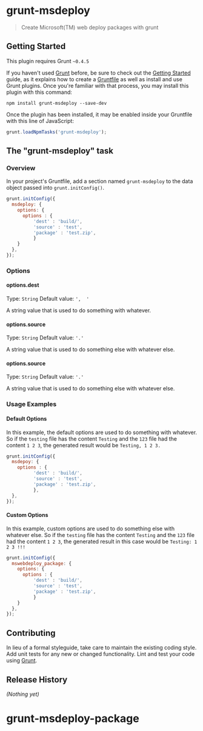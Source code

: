 # grunt-msdeploy

> Create Microsoft(TM) web deploy packages with grunt

## Getting Started
This plugin requires Grunt `~0.4.5`

If you haven't used [Grunt](http://gruntjs.com/) before, be sure to check out the [Getting Started](http://gruntjs.com/getting-started) guide, as it explains how to create a [Gruntfile](http://gruntjs.com/sample-gruntfile) as well as install and use Grunt plugins. Once you're familiar with that process, you may install this plugin with this command:

```shell
npm install grunt-msdeploy --save-dev
```

Once the plugin has been installed, it may be enabled inside your Gruntfile with this line of JavaScript:

```js
grunt.loadNpmTasks('grunt-msdeploy');
```

## The "grunt-msdeploy" task

### Overview
In your project's Gruntfile, add a section named `grunt-msdeploy` to the data object passed into `grunt.initConfig()`.

```js
grunt.initConfig({
  msdeploy: {
    options: {
      options : {
          'dest' : 'build/',
          'source' : 'test',
          'package' : 'test.zip',
          }
    }
  },
});
```

### Options

#### options.dest
Type: `String`
Default value: `',  '`

A string value that is used to do something with whatever.

#### options.source
Type: `String`
Default value: `'.'`

A string value that is used to do something else with whatever else.

#### options.source
Type: `String`
Default value: `'.'`

A string value that is used to do something else with whatever else.

### Usage Examples

#### Default Options
In this example, the default options are used to do something with whatever. So if the `testing` file has the content `Testing` and the `123` file had the content `1 2 3`, the generated result would be `Testing, 1 2 3.`

```js
grunt.initConfig({
  msdepoy: {
    options : {
          'dest' : 'build/',
          'source' : 'test',
          'package' : 'test.zip',
          },
  },
});
```

#### Custom Options
In this example, custom options are used to do something else with whatever else. So if the `testing` file has the content `Testing` and the `123` file had the content `1 2 3`, the generated result in this case would be `Testing: 1 2 3 !!!`

```js
grunt.initConfig({
  mswebdeploy_package: {
    options: {
      options : {
          'dest' : 'build/',
          'source' : 'test',
          'package' : 'test.zip',
          }
    }
  },
});
```

## Contributing
In lieu of a formal styleguide, take care to maintain the existing coding style. Add unit tests for any new or changed functionality. Lint and test your code using [Grunt](http://gruntjs.com/).

## Release History
_(Nothing yet)_
# grunt-msdeploy-package
